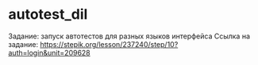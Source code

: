 # autotest_dil
Задание: запуск автотестов для разных языков интерфейса
Ссылка на задание: https://stepik.org/lesson/237240/step/10?auth=login&unit=209628
